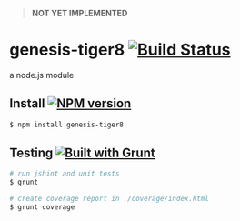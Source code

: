 > **NOT YET IMPLEMENTED**

# genesis-tiger8 [![Build Status](https://travis-ci.org/tiger8/genesis-tiger8.svg?branch=master)](https://travis-ci.org/tiger8/genesis-tiger8)

a node.js module

## Install [![NPM version](https://badge.fury.io/js/genesis-tiger8.svg)](http://badge.fury.io/js/genesis-tiger8)

```bash
$ npm install genesis-tiger8
```

## Testing [![Built with Grunt](https://cdn.gruntjs.com/builtwith.png)](http://gruntjs.com/)

```bash
# run jshint and unit tests
$ grunt

# create coverage report in ./coverage/index.html
$ grunt coverage
```